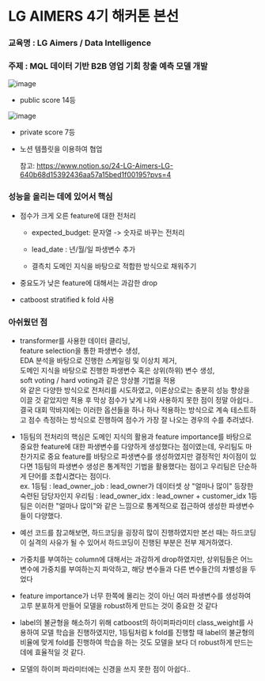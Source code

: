 # LG AIMERS 4기 해커톤 본선
### 교육명 : LG Aimers / Data Intelligence
### 주제 : MQL 데이터 기반 B2B 영업 기회 창출 예측 모델 개발

![image](https://github.com/JHZLO/lgAimers/assets/105791673/94e731b5-f790-4951-ab82-8dd99ac7d734)
- public score 14등

![image](https://github.com/JHZLO/lgAimers/assets/105791673/539e8783-f5e0-4e5b-8afd-44e7066537e3)
- private score 7등

- 노션 템플릿을 이용하여 협업

  참고: https://www.notion.so/24-LG-Aimers-LG-640b68d15392436aa57a15bed1f00195?pvs=4

### 성능을 올리는 데에 있어서 핵심
- 점수가 크게 오른 feature에 대한 전처리

  - expected_budget: 문자열 -> 숫자로 바꾸는 전처리
  
  - lead_date : 년/월/일 파생변수 추가
  
  - 결측치 도메인 지식을 바탕으로 적합한 방식으로 채워주기
  
- 중요도가 낮은 feature에 대해서는 과감한 drop

- catboost stratified k fold 사용

### 아쉬웠던 점
- transformer를 사용한 데이터 클리닝,  
  feature selection을 통한 파생변수 생성,  
  EDA 분석을 바탕으로 진행한 스케일링 및 이상치 제거,  
  도메인 지식을 바탕으로 진행한 파생변수 혹은 상위(하위) 변수 생성,  
  soft voting / hard voting과 같은 앙상블 기법을 적용  
  와 같은 다양한 방식으로 전처리를 시도하였고, 이론상으로는 충분히 성능 향상을 이끌 것 같았지만 적용 후 막상 점수가 낮게 나와 사용하지 못한 점이 정말 아쉽다..  
  결국 대회 막바지에는 이러한 옵션들을 하나 하나 적용하는 방식으로 계속 테스트하고 점수 측정하는 방식으로 진행하여 점수가 가장 잘 나오는 경우의 수를 추려냈다.

- 1등팀의 전처리의 핵심은 도메인 지식의 활용과 feature importance를 바탕으로 중요한 feature에 대한 파생변수를 다양하게 생성했다는 점이였는데, 우리팀도 마찬가지로 중요 feature를 바탕으로 파생변수를 생성하였지만
  결정적인 차이점이 있다면 1등팀의 파생변수 생성은 통계적인 기법을 활용했다는 점이고 우리팀은 단순하게 단어를 조합시켰다는 점이다.  
  ex. 1등팀 : lead_owner_job : lead_owner가 데이터셋 상 "얼마나 많이" 등장한 숙련된 담당자인지
      우리팀 : lead_owner_idx : lead_owner + customer_idx
  1등팀은 이러한 "얼마나 많이"와 같은 느낌으로 통계적으로 접근하여 생성한 파생변수들이 다양했다.

- 예선 코드를 참고해보면, 하드코딩을 굉장히 많이 진행하였지만 본선 때는 하드코딩이 실격의 사유가 될 수 있어서 하드코딩이 진행된 부분은 전부 제거하였다.

- 가중치를 부여하는 column에 대해서는 과감하게 drop하였지만, 상위팀들은 어느 변수에 가중치를 부여하는지 파악하고, 해당 변수들과 다른 변수들간의 차별성을 두었다

- feature importance가 너무 한쪽에 몰리는 것이 아닌 여러 파생변수를 생성하여 고루 분포하게 만들어 모델을 robust하게 만드는 것이 중요한 것 같다

- label의 불균형을 해소하기 위해 catboost의 하이퍼파라미터 class_weight를 사용하여 모델 학습을 진행하였지만, 1등팀처럼 k fold를 진행할 때 label의 불균형의 비율에 맞게 fold를 진행하여 학습을 하는 것도 모델을 보다 더 robust하게 만드는 데에 효율적일 것 같다.

- 모델의 하이퍼 파라미터에는 신경을 쓰지 못한 점이 아쉽다..

